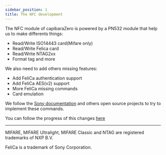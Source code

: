 ```yaml
---
sidebar_position: 1
title: The NFC development
---
```


The NFC module of capibaraZero is powered by a PN532 module that help us to make differents things:

- Read/Write ISO14443 card(Mifare only)
- Read/Write Felica card
- Read/Write NTAG2xx
- Format tag and more

We also need to add others missing features:

- Add FeliCa authentication support
- Add FeliCa AES(v2) support
- More FeliCa missing commands
- Card emulation

We follow the [Sony documentation](https://www.sony.net/Products/felica/business/tech-support/) and others open source projects to try to implement these commands.

You can follow the progress of this changes [here](https://github.com/CapibaraZero/NFCFramework/issues)

<hr />
MIFARE, MIFARE Ultralight, MIFARE Classic and NTAG are registered trademarks of NXP B.V.

FeliCa is a trademark of Sony Corporation.

